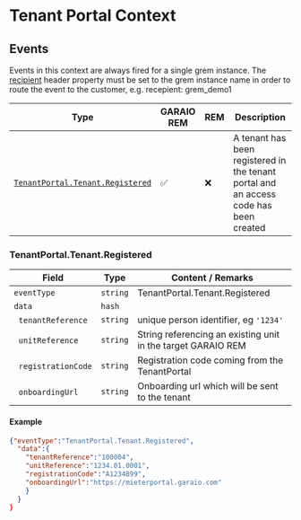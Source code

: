 # Tenant Portal Context
## Events

Events in this context are always fired for a single grem instance. The [recipient](/header_properties.md/#AdditionalHeaderProperties) header property must be set to the grem instance name in order to route the event to the customer, e.g. recepient: grem_demo1

Type | GARAIO REM | REM | Description
---|---|---|---
[`TenantPortal.Tenant.Registered`](#tenantportaltenantregistered) | :white_check_mark: | :x: | A tenant has been registered in the tenant portal and an access code has been created


### TenantPortal.Tenant.Registered

Field | Type | Content / Remarks
---|---|---
`eventType` | `string` | TenantPortal.Tenant.Registered
`data` | `hash` |
&nbsp;&nbsp;`tenantReference` | `string` | unique person identifier, eg `'1234'` |
&nbsp;&nbsp;`unitReference` | `string` | String referencing an existing unit in the target GARAIO REM |
&nbsp;&nbsp;`registrationCode` | `string` | Registration code coming from the TenantPortal |
&nbsp;&nbsp;`onboardingUrl` | `string` | Onboarding url which will be sent to the tenant |

#### Example

```json
{"eventType":"TenantPortal.Tenant.Registered",
  "data":{
    "tenantReference":"100004",
    "unitReference":"1234.01.0001",
    "registrationCode":"A1234B99",
    "onboardingUrl":"https://mieterportal.garaio.com"
    }
  }
}
```
